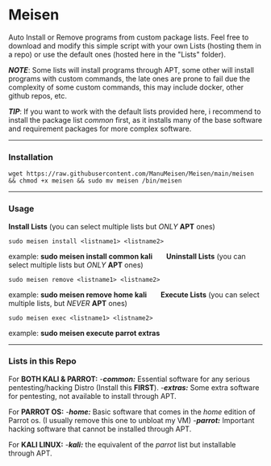 # **Meisen**
Auto Install or Remove programs from custom package lists.
Feel free to download and modify this simple script with your own Lists (hosting them in a repo) or use the default ones (hosted here in the "Lists" folder).

***NOTE***: Some lists will install programs through APT, some other will install programs with custom commands, the late ones are prone to fail due the complexity of some custom commands, this may include docker, other github repos, etc.

***TIP***: If you want to work with the default lists provided here, i recommend to install the package list *common* first, as it installs many of the base software and requirement packages for more complex software.

------------------------------------------------------------

### **Installation** 
```
wget https://raw.githubusercontent.com/ManuMeisen/Meisen/main/meisen && chmod +x meisen && sudo mv meisen /bin/meisen
```

---------------------------------------------------------

### **Usage**

**Install Lists** (you can select multiple lists but *ONLY* **APT** ones)
```
sudo meisen install <listname1> <listname2>
```
example: **sudo meisen install common kali**
 
 
 
**Uninstall Lists** (you can select multiple lists but *ONLY* **APT** ones)
```
sudo meisen remove <listname1> <listname2>
```
example: **sudo meisen remove home kali**
 
 
 
**Execute Lists** (you can select multiple lists, but *NEVER* **APT** ones)
```
sudo meisen exec <listname1> <listname2>
```
example: **sudo meisen execute parrot extras**


-----------------------------------------------------------------------

### **Lists in this Repo**

For **BOTH KALI & PARROT:**
-***common:*** Essential  software for any serious pentesting/hacking Distro (Install this **FIRST**).
-***extras:*** Some extra software for pentesting, not available to install through APT.

For **PARROT OS:**
-***home:*** Basic software that comes in the *home* edition of Parrot os. (I usually remove this one to unbloat my VM)
-***parrot:*** Important hacking software that cannot be installed through APT.

For **KALI LINUX:**
-***kali:*** the equivalent of the *parrot* list but installable through APT.



